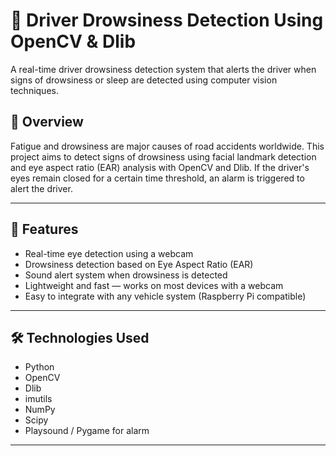 # 🚗 Driver Drowsiness Detection Using OpenCV & Dlib

A real-time driver drowsiness detection system that alerts the driver when signs of drowsiness or sleep are detected using computer vision techniques.

## 🧠 Overview

Fatigue and drowsiness are major causes of road accidents worldwide. This project aims to detect signs of drowsiness using facial landmark detection and eye aspect ratio (EAR) analysis with OpenCV and Dlib. If the driver's eyes remain closed for a certain time threshold, an alarm is triggered to alert the driver.

---

## 🚀 Features

- Real-time eye detection using a webcam
- Drowsiness detection based on Eye Aspect Ratio (EAR)
- Sound alert system when drowsiness is detected
- Lightweight and fast — works on most devices with a webcam
- Easy to integrate with any vehicle system (Raspberry Pi compatible)

---

## 🛠️ Technologies Used

- Python
- OpenCV
- Dlib
- imutils
- NumPy
- Scipy
- Playsound / Pygame for alarm

---
